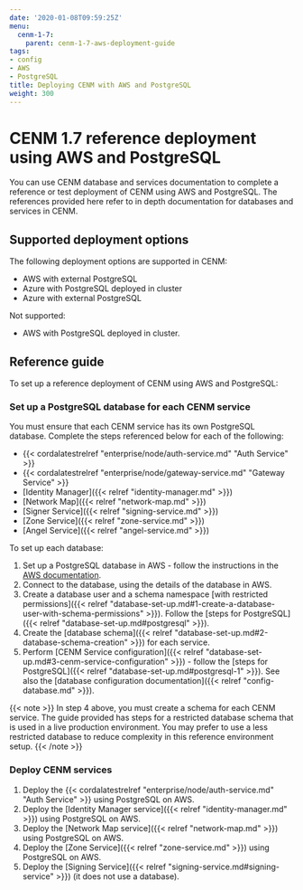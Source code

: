 ```yaml
---
date: '2020-01-08T09:59:25Z'
menu:
  cenm-1-7:
    parent: cenm-1-7-aws-deployment-guide
tags:
- config
- AWS
- PostgreSQL
title: Deploying CENM with AWS and PostgreSQL
weight: 300
---
```


# CENM 1.7 reference deployment using AWS and PostgreSQL

You can use CENM database and services documentation to complete a reference or test deployment of CENM using AWS and PostgreSQL. The references provided here refer to in depth documentation for databases and services in CENM.

## Supported deployment options

The following deployment options are supported in CENM:

* AWS with external PostgreSQL
* Azure with PostgreSQL deployed in cluster
* Azure with external PostgreSQL

Not supported:

* AWS with PostgreSQL deployed in cluster.

## Reference guide

To set up a reference deployment of CENM using AWS and PostgreSQL:

### Set up a PostgreSQL database for each CENM service

You must ensure that each CENM service has its own PostgreSQL database. Complete the steps referenced below for each of the following:

* {{< cordalatestrelref "enterprise/node/auth-service.md" "Auth Service" >}}
* {{< cordalatestrelref "enterprise/node/gateway-service.md" "Gateway Service" >}}
* [Identity Manager]({{< relref "identity-manager.md" >}})    
* [Network Map]({{< relref "network-map.md" >}})
* [Signer Service]({{< relref "signing-service.md" >}})
* [Zone Service]({{< relref "zone-service.md" >}})
* [Angel Service]({{< relref "angel-service.md" >}})

To set up each database:

1. Set up a PostgreSQL database in AWS - follow the instructions in the [AWS documentation](https://aws.amazon.com/rds/postgresql).
2. Connect to the database, using the details of the database in AWS.
3. Create a database user and a schema namespace [with restricted permissions]({{< relref "database-set-up.md#1-create-a-database-user-with-schema-permissions" >}}). Follow the [steps for PostgreSQL]({{< relref "database-set-up.md#postgresql" >}}).
4. Create the [database schema]({{< relref "database-set-up.md#2-database-schema-creation" >}}) for each service.
5. Perform [CENM Service configuration]({{< relref "database-set-up.md#3-cenm-service-configuration" >}}) - follow the [steps for PostgreSQL]({{< relref "database-set-up.md#postgresql-1" >}}). See also the [database configuration documentation]({{< relref "config-database.md" >}}).

{{< note >}}
In step 4 above, you must create a schema for each CENM service. The guide provided has steps for a restricted database schema that is used in a live production environment. You may prefer to use a less restricted database to reduce complexity in this reference environment setup.
{{< /note >}}

### Deploy CENM services

1. Deploy the {{< cordalatestrelref "enterprise/node/auth-service.md" "Auth Service" >}} using PostgreSQL on AWS.
2. Deploy the [Identity Manager service]({{< relref "identity-manager.md" >}}) using PostgreSQL on AWS.
3. Deploy the [Network Map service]({{< relref "network-map.md" >}}) using PostgreSQL on AWS.
4. Deploy the [Zone Service]({{< relref "zone-service.md" >}}) using PostgreSQL on AWS.
5. Deploy the [Signing Service]({{< relref "signing-service.md#signing-service" >}}) (it does not use a database).
